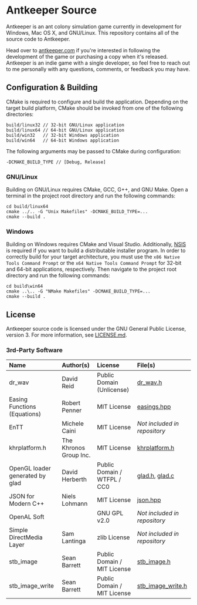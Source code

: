 # Antkeeper Source

Antkeeper is an ant colony simulation game currently in development for Windows, Mac OS X, and GNU/Linux. This repository contains all of the source code to Antkeeper.

Head over to [antkeeper.com](https://antkeeper.com/) if you're interested in following the development of the game or purchasing a copy when it's released. Antkeeper is an indie game with a single developer, so feel free to reach out to me personally with any questions, comments, or feedback you may have.

## Configuration & Building

CMake is required to configure and build the application. Depending on the target build platform, CMake should be invoked from one of the following directories:

	build/linux32 // 32-bit GNU/Linux application
	build/linux64 // 64-bit GNU/Linux application
	build/win32   // 32-bit Windows application
	build/win64   // 64-bit Windows application

The following arguments may be passed to CMake during configuration:

	-DCMAKE_BUILD_TYPE // [Debug, Release]

### GNU/Linux

Building on GNU/Linux requires CMake, GCC, G++, and GNU Make. Open a terminal in the project root directory and run the following commands:

	cd build/linux64
	cmake ../.. -G "Unix Makefiles" -DCMAKE_BUILD_TYPE=...
	cmake --build .

### Windows

Building on Windows requires CMake and Visual Studio. Additionally, [NSIS](http://nsis.sourceforge.net/) is required if you want to build a distributable installer program. In order to correctly build for your target architecture, you must use the `x86 Native Tools Command Prompt` or the `x64 Native Tools Command Prompt` for 32-bit and 64-bit applications, respectively. Then navigate to the project root directory and run the following commands:

	cd build\win64
	cmake ..\.. -G "NMake Makefiles" -DCMAKE_BUILD_TYPE=...
	cmake --build .

## License

Antkeeper source code is licensed under the GNU General Public License, version 3. For more information, see [LICENSE.md](./LICENSE.md).

### 3rd-Party Software

| Name                            | Author(s)              | License                     | File(s)                                                  |
| :------------------------------ | :--------------------- | :-------------------------- | :------------------------------------------------------- |
| dr_wav                          | David Reid             | Public Domain (Unlicense)   | [dr_wav.h](./src/dr_libs/dr_wav.h)                       |
| Easing Functions (Equations)    | Robert Penner          | MIT License                 | [easings.hpp](./src/antkeeper/animation/easings.hpp)     |
| EnTT                            | Michele Caini          | MIT License                 | *Not included in repository*                             |
| khrplatform.h                   | The Khronos Group Inc. | MIT License                 | [khrplatform.h](./src/glad/khrplatform.h)                |
| OpenGL loader generated by glad | David Herberth         | Public Domain / WTFPL / CC0 | [glad.h](./src/glad/glad.h), [glad.c](./src/glad/glad.c) |
| JSON for Modern C++             | Niels Lohmann          | MIT License                 | [json.hpp](./src/nlohmann/json.hpp)                      |
| OpenAL Soft                     |                        | GNU GPL v2.0                | *Not included in repository*                             |
| Simple DirectMedia Layer        | Sam Lantinga           | zlib License                | *Not included in repository*                             |
| stb_image                       | Sean Barrett           | Public Domain / MIT License | [stb_image.h](./src/stb/stb_image.h)                     |
| stb_image_write                 | Sean Barrett           | Public Domain / MIT License | [stb_image_write.h](./src/stb/stb_image_writer.h)        |

